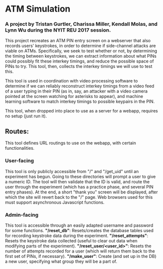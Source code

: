 # ATM Simulation
### A project by Tristan Gurtler, Charissa Miller, Kendall Molas, and Lynn Wu during the NYIT REU 2017 session.

This project recreates an ATM PIN entry screen on a webserver that also records users' keystrokes, in order to determine if side-channel attacks are viable on ATMs. Specifically, we seek to test whether or not, by determining the timing between keystrokes, we can extract information about what PINs could possibly fit these interkey timings, and reduce the possible space of PINs to try. This tool, then, collects the interkey timings we will use to test this.

This tool is used in coordination with video processing software to determine if we can reliably reconstruct interkey timings from a video feed of a user typing in their PIN (as in, say, an attacker with a video camera pointed at the screen watching for asterisks to appear), and machine learning software to match interkey timings to possible keypairs in the PIN.

This tool, when dropped into place to use as a server for a webapp, requires no setup (just run it).

## Routes:

This tool defines URL routings to use on the webapp, with certain functionalities.

### User-facing

This tool is only publicly accessible from "/" and "/get_uid" until an experiment has begun. Going to these directories will prompt a user to give a numeric ID. The tool will then validate that the ID is valid, and route the user through the experiment (which has a practice phase, and several PIN entry phases). At the end, a short "thank you" screen will be displayed, after which the site will revert back to the "/" page. Web browsers used for this must support asynchronous Javascript functions.

### Admin-facing

This tool is accessible through an easily adapted username and password for some functions.
**"/reset_db"**: Resets/creates the database tables used for recording keystroke data during the experiment.
**"/reset_attempts"**: Resets the keystroke data collected (useful to clear out data when modifying parts of the experiment).
**"/reset_user/<user_id>"**: Resets the number of attempts recorded for a user (which will return them back to the first set of PINs, if necessary).
**"/make_user"**: Create (and set up in the DB) a new user, specifying what group they will be a part of.